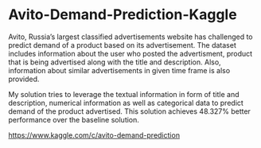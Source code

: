 # Avito-Demand-Prediction-Kaggle

Avito, Russia’s largest classified advertisements website has challenged to predict demand of a product based on its advertisement. The dataset includes information about the user who posted the advertisment, product that is being advertised along with the title and description. Also, information about similar advertisements in given time frame is also provided.


My solution tries to leverage the textual information in form of title and description, numerical information as well as categorical data to predict demand of the product advertised. This solution achieves 48.327% better performance over the baseline solution. 

https://www.kaggle.com/c/avito-demand-prediction
